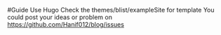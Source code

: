 #Guide
Use Hugo
Check the themes/blist/exampleSite for template
You could post your ideas or problem on https://github.com/Hanif012/blog/issues